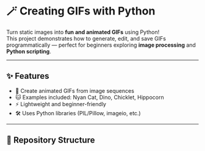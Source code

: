 # 🪄 Creating GIFs with Python  

Turn static images into **fun and animated GIFs** using Python!  
This project demonstrates how to generate, edit, and save GIFs programmatically — perfect for beginners exploring **image processing** and **Python scripting**.  

---

## ✨ Features  

- 🎨 Create animated GIFs from image sequences  
- 🐱 Examples included: Nyan Cat, Dino, Chicklet, Hippocorn  
- ⚡ Lightweight and beginner-friendly  
- 🛠 Uses Python libraries (PIL/Pillow, imageio, etc.)  

---

## 📂 Repository Structure  

